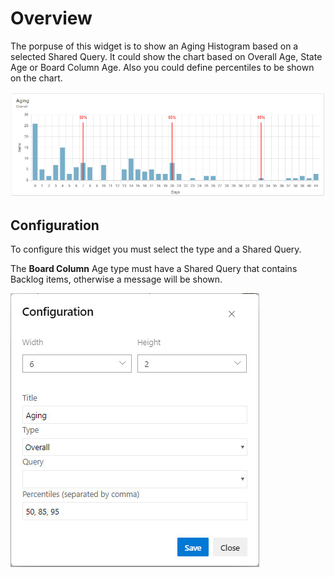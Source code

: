 # Overview

The porpuse of this widget is to show an Aging Histogram based on a selected Shared Query. It could show the chart based on Overall Age, State Age or Board Column Age. Also you could define percentiles to be shown on the chart.

![Sample](https://github.com/altamir-junior-dias/azure-devops-extension-aging-histogram/raw/main/images/sample.jpg)

## Configuration

To configure this widget you must select the type and a Shared Query.

The **Board Column** Age type must have a Shared Query that contains Backlog items, otherwise a message will be shown.

![Configuration](https://github.com/altamir-junior-dias/azure-devops-extension-aging-histogram/raw/main/images/configuration.jpg)